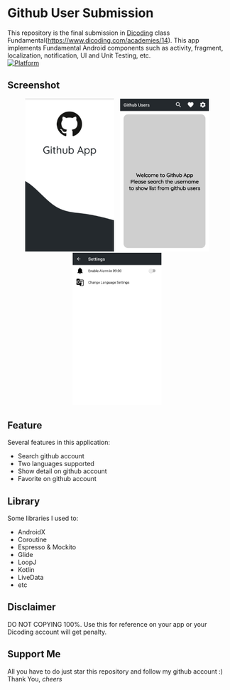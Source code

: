 # Github User Submission
This repository is the final submission in [Dicoding](dicoding.com) class Fundamental(https://www.dicoding.com/academies/14). This app implements Fundamental Android components such as activity, fragment, localization, notification, UI and Unit Testing, etc.<br>
 [![Platform](https://img.shields.io/badge/platform-Android-green.svg)](http://developer.android.com/index.html)

## Screenshot
<p align="center">
    <img src="/Screenshots/1.jpg"
        alt="Splash Screen"    
        style="margin-right: 10px;"    
        width="200" />
    <img src="/Screenshots/2.jpg"
        alt="Main Activity"    
        style="margin-right: 10px;"    
        width="200" />
    <img src="/Screenshots/3.jpg"
        alt="Setting screen"    
        style="margin-right: 10px;"    
        width="200" />
</p>

## Feature
Several features in this application:
- Search github account
- Two languages supported
- Show detail on github account
- Favorite on github account

## Library
Some libraries I used to:
- AndroidX
- Coroutine
- Espresso & Mockito
- Glide
- LoopJ
- Kotlin
- LiveData
- etc

## Disclaimer
DO NOT COPYING 100%. Use this for reference on your app or your Dicoding account will get penalty.

## Support Me
All you have to do just star this repository and follow my github account :)<br>
Thank You, *cheers*
